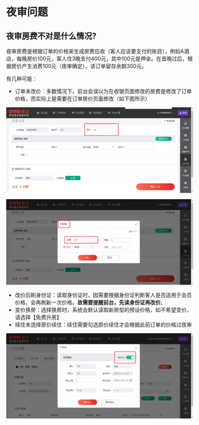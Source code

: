 # 夜审问题

## 夜审房费不对是什么情况?

夜审房费是根据订单的价格来生成房费应收（客人应该要支付的账目），例如A酒店，每晚房价100元，客人住3晚支付400元，其中100元是押金。在首晚过后，根据房价产生消费100元（夜审确定），该订单留存余额300元。

有几种可能：

* 订单未改价：多数情况下，前台会误以为在收银页面修改的房费是修改了订单价格，而实际上是需要在订单房价页面修改（如下图所示）

![&#x6539;&#x4EF7;&#x5728;&#x8FD9;&#x91CC;](../.gitbook/assets/image%20%2887%29.png)

![&#x8FD9;&#x91CC;&#x4E0D;&#x662F;&#x6539;&#x4EF7;](../.gitbook/assets/image%20%2835%29.png)

* 改价后刷身份证：读取身份证时，因需要根据身份证判断客人是否适用于会员价格，会再刷新一次价格。**故需要提醒前台，先读身份证再改价**。
* 变价换房：选择换房时，系统会默认读取新房型的预设价格，如不希望变价，请选择【免费升房】
* 续住未选择原价续住：续住需要勾选原价续住才会根据此前订单的价格过夜审

![&#x52FE;&#x9009;&#x539F;&#x4EF7;&#x7EED;&#x4F4F;&#x529E;&#x7406;&#x7EED;&#x4F4F;](../.gitbook/assets/image%20%2860%29.png)

